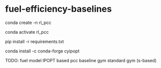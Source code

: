 # fuel-efficiency-baselines

conda create -n rl_pcc

conda activate rl_pcc

pip install -r requirements.txt

conda install -c conda-forge cyipopt




TODO:
fuel model
IPOPT based pcc baseline
gym standard gym (s-based)